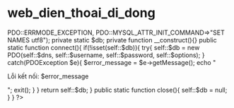 # web_dien_thoai_di_dong
<?php
class DATABASE{
    private static $dns = "mysql:host=localhost;dbname=shop;port=3306";
    private static $username = "root";
    private static $password = "";
    private static $options = array(PDO::ATTR_ERRMODE=>PDO::ERRMODE_EXCEPTION, 
                                    PDO::MYSQL_ATTR_INIT_COMMAND=>"SET NAMES utf8");    
    private static $db;
    
    private function __construct(){} 
    
    public static function connect(){
        if(!isset(self::$db)){
            try{
                self::$db = new PDO(self::$dns, 
                                    self::$username, 
                                    self::$password, 
                                    self::$options);
            }
            catch(PDOException $e){
                $error_message = $e->getMessage();
                echo "<p>Lỗi kết nối: $error_message</p>";
                exit();
            }
        }
        return self::$db;
    }
    
    public static function close(){
        self::$db = null;
    }
}
?>
